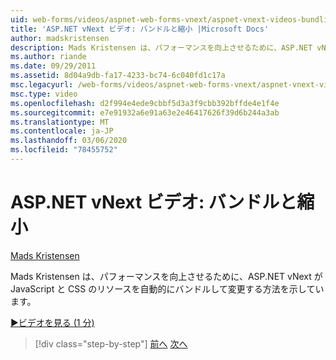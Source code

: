 ```yaml
---
uid: web-forms/videos/aspnet-web-forms-vnext/aspnet-vnext-videos-bundling-and-minification
title: 'ASP.NET vNext ビデオ: バンドルと縮小 |Microsoft Docs'
author: madskristensen
description: Mads Kristensen は、パフォーマンスを向上させるために、ASP.NET vNext が JavaScript と CSS のリソースを自動的にバンドルして変更する方法を示しています。
ms.author: riande
ms.date: 09/29/2011
ms.assetid: 8d04a9db-fa17-4233-bc74-6c040fd1c17a
msc.legacyurl: /web-forms/videos/aspnet-web-forms-vnext/aspnet-vnext-videos-bundling-and-minification
msc.type: video
ms.openlocfilehash: d2f994e4ede9cbbf5d3a3f9cbb392bffde4e1f4e
ms.sourcegitcommit: e7e91932a6e91a63e2e46417626f39d6b244a3ab
ms.translationtype: MT
ms.contentlocale: ja-JP
ms.lasthandoff: 03/06/2020
ms.locfileid: "78455752"
---
```

# <a name="aspnet-vnext-videos-bundling-and-minification"></a>ASP.NET vNext ビデオ: バンドルと縮小

[Mads Kristensen](https://github.com/madskristensen)

Mads Kristensen は、パフォーマンスを向上させるために、ASP.NET vNext が JavaScript と CSS のリソースを自動的にバンドルして変更する方法を示しています。

[&#9654;ビデオを見る (1 分)](https://channel9.msdn.com/Blogs/ASP-NET-Site-Videos/aspnet-vnext-videos-bundling-and-minification)

> [!div class="step-by-step"]
> [前へ](aspnet-45-web-forms-strong-typed-data-controls.md)
> [次へ](getting-started-with-the-next-version-of-aspnet.md)
